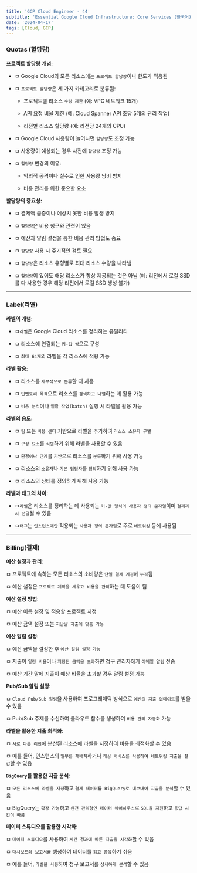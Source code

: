 ```yaml
---
title: 'GCP Cloud Engineer - 44'
subtitle: 'Essential Google Cloud Infrastructure: Core Services (한국어) - Quotas(할당량) / Label(라벨) / Billing(결제)'
date: '2024-04-17'
tags: [Cloud, GCP]
---
```


### Quotas (할당량)
 
 **프로젝트 할당량 개념:**

- ㅁ Google Cloud의 모든 리소스에는 `프로젝트 할당량`이나 한도가 적용됨

- ㅁ `프로젝트 할당량`은 세 가지 카테고리로 분류됨:

   - 프로젝트별 리소스 `수량 제한` (예: VPC 네트워크 15개)

   - API 요청 비율 제한 (예: Cloud Spanner API 초당 5개의 관리 작업)

   - 리전별 리소스 할당량 (예: 리전당 24개의 CPU)

- ㅁ Google Cloud 사용량이 늘어나면 `할당량`도 조정 가능

- ㅁ 사용량이 예상되는 경우 사전에 `할당량` 조정 가능

- ㅁ `할당량` 변경의 이유:

   - 악의적 공격이나 실수로 인한 사용량 낭비 방지

   - 비용 관리를 위한 중요한 요소

 
 **할당량의 중요성:**

- ㅁ 결제액 급증이나 예상치 못한 비용 발생 방지

- ㅁ `할당량`은 비용 청구와 관련이 있음

- ㅁ 예산과 알림 설정을 통한 비용 관리 방법도 중요

- ㅁ `할당량` 사용 시 주기적인 검토 필요

- ㅁ `할당량`은 리소스 유형별로 최대 리소스 수량을 나타냄

- ㅁ `할당량`이 있어도 해당 리소스가 항상 제공되는 것은 아님 (예: 리전에서 로컬 SSD를 다 사용한 경우 해당 리전에서 로컬 SSD 생성 불가)


-------------------------


### Label(라벨)

**라벨의 개념:**

- ㅁ`라벨`은 Google Cloud 리소스를 정리하는 유틸리티

- ㅁ 리소스에 연결되는 `키-값 쌍`으로 구성

- ㅁ `최대 64개`의 라벨을 각 리소스에 적용 가능

**라벨 활용:**

- ㅁ 리소스를 `세부적으로 분류`할 때 사용

- ㅁ `인벤토리 목적`으로 리소스를 `검색하고 나열`하는 데 활용 가능

- ㅁ `비용 분석`이나 `일괄 작업(batch)` 실행 시 라벨을 활용 가능

**라벨의 용도:**

- ㅁ `팀` 또는 `비용 센터` 기반으로 라벨을 추가하여 `리소스 소유자 구별`

- ㅁ `구성 요소`를 `식별`하기 위해 라벨을 사용할 수 있음

- ㅁ `환경이나 단계`를 `기반`으로 리소스를 `분류`하기 위해 사용 가능

- ㅁ 리소스의 `소유자`나 `기본 담당자`를 `정의`하기 위해 사용 가능

- ㅁ 리소스의 상태를 정의하기 위해 사용 가능

**라벨과 태그의 차이:**

- ㅁ`라벨`은 리소스를 정리하는 데 사용되는 `키-값 형식의 사용자 정의 문자열`이며 `결제까지 전달`될 수 있음

- ㅁ`태그`는 `인스턴스에만` 적용되는 `사용자 정의 문자열`로 주로 `네트워킹` 등에 사용됨


------------------

### Billing(결제)

 **예산 설정과 관리**:

ㅁ 프로젝트에 속하는 모든 리소스의 소비량은 `단일 결제 계정`에 `누적`됨

ㅁ 예산 설정은 `프로젝트 계획을 세우고 비용을 관리`하는 데 도움이 됨

 **예산 설정 방법**:

ㅁ 예산 이름 설정 및 적용할 프로젝트 지정

ㅁ 예산 금액 설정 또는 `지난달 지출에 맞춤 가능`

 **예산 알림 설정**:

ㅁ 예산 금액을 결정한 후 `예산 알림 설정 가능`

ㅁ 지출이 `일정 비율`이나 `지정된 금액을 초과`하면 청구 관리자에게 `이메일 알림` 전송

ㅁ 예산 기간 말에 지출이 예상 비율을 초과할 경우 알림 설정 가능

 **Pub/Sub 알림 설정**:

ㅁ `Cloud Pub/Sub 알림`을 사용하여 프로그래매틱 방식으로 `예산의 지출 업데이트`를 받을 수 있음

ㅁ Pub/Sub 주제를 수신하여 클라우드 함수를 생성하여 `비용 관리 자동화` 가능

 **라벨을 활용한 지출 최적화**:

ㅁ `서로 다른 리전`에 분산된 리소스에 라벨을 지정하여 비용을 최적화할 수 있음

ㅁ 예를 들어, 인스턴스의 `일부를 재배치`하거나 `캐싱 서비스를 사용하여 네트워킹 지출을 절감`할 수 있음

 **`BigQuery`를 활용한 지출 분석**:

ㅁ `모든 리소스에 라벨을 지정`하고 `결제 데이터를 BigQuery로 내보내어 지출을 분석`할 수 있음

ㅁ BigQuery는 `확장 가능`하고 `완전 관리형인 데이터 웨어하우스`로 `SQL을 지원`하고 `응답 시간이 빠름`

 **데이터 스튜디오를 활용한 시각화**:

ㅁ `데이터 스튜디오`를 사용하여 `시간 경과에 따른 지출을 시각화`할 수 있음

ㅁ `대시보드와 보고서를` 생성하여 데이터를 `읽고 공유`하기 쉬움

ㅁ 예를 들어, `라벨을 사용`하여 청구 보고서를 `상세하게 분석`할 수 있음